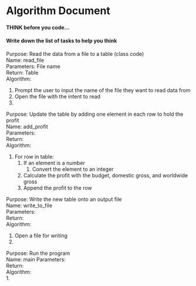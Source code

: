 # Algorithm Document

#### THINK before you code...
#### Write down the list of tasks to help you think

Purpose: Read the data from a file to a table (class code)  
Name: read_file  
Parameters: File name  
Return: Table  
Algorithm:
1. Prompt the user to input the name of the file they want to read data from
2. Open the file with the intent to read
3. 

Purpose: Update the table by adding one element in each row to hold the profit  
Name: add_profit  
Parameters:   
Return:   
Algorithm:
1. For row in table:
   1. If an element is a number
      1. Convert the element to an integer
   2. Calculate the profit with the budget, domestic gross, and worldwide gross
   3. Append the profit to the row

Purpose: Write the new table onto an output file  
Name: write_to_file  
Parameters:   
Return:   
Algorithm:
1. Open a file for writing
2. 

Purpose: Run the program  
Name: main
Parameters:   
Return:   
Algorithm:   
1. 